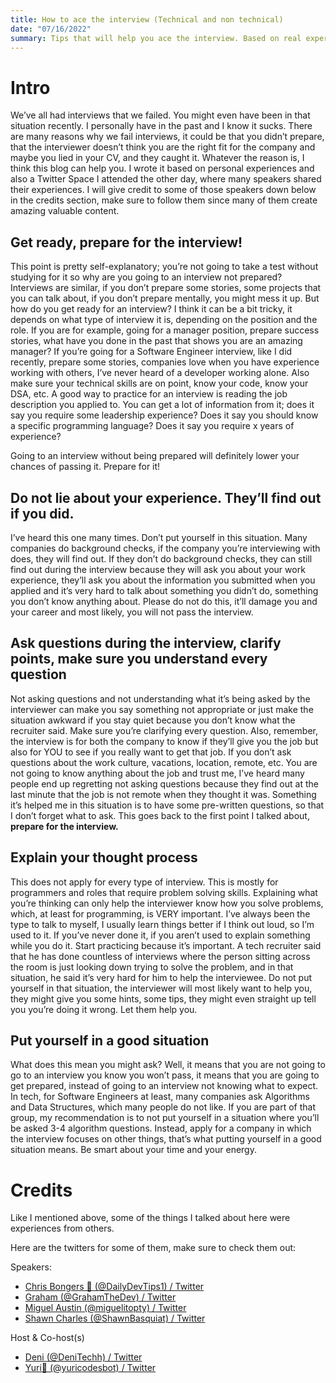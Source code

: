 ```yaml
---
title: How to ace the interview (Technical and non technical)
date: "07/16/2022"
summary: Tips that will help you ace the interview. Based on real experiences
---
```


# Intro

We’ve all had interviews that we failed. You might even have been in that situation recently. I personally have in the past and I know it sucks. There are many reasons why we fail interviews, it could be that you didn’t prepare, that the interviewer doesn’t think you are the right fit for the company and maybe you lied in your CV, and they caught it. Whatever the reason is, I think this blog can help you. I wrote it based on personal experiences and also a Twitter Space I attended the other day, where many speakers shared their experiences. I will give credit to some of those speakers down below in the credits section, make sure to follow them since many of them create amazing valuable content.

## Get ready, prepare for the interview!

This point is pretty self-explanatory; you’re not going to take a test without studying for it so why are you going to an interview not prepared? Interviews are similar, if you don’t prepare some stories, some projects that you can talk about, if you don’t prepare mentally, you might mess it up. But how do you get ready for an interview? I think it can be a bit tricky, it depends on what type of interview it is, depending on the position and the role. If you are for example, going for a manager position, prepare success stories, what have you done in the past that shows you are an amazing manager? If you’re going for a Software Engineer interview, like I did recently, prepare some stories, companies love when you have experience working with others, I’ve never heard of a developer working alone. Also make sure your technical skills are on point, know your code, know your DSA, etc. A good way to practice for an interview is reading the job description you applied to. You can get a lot of information from it; does it say you require some leadership experience? Does it say you should know a specific programming language? Does it say you require x years of experience?

Going to an interview without being prepared will definitely lower your chances of passing it. Prepare for it!

## Do not lie about your experience. They’ll find out if you did.

I’ve heard this one many times. Don’t put yourself in this situation. Many companies do background checks, if the company you’re interviewing with does, they will find out. If they don’t do background checks, they can still find out during the interview because they will ask you about your work experience, they’ll ask you about the information you submitted when you applied and it’s very hard to talk about something you didn’t do, something you don’t know anything about. Please do not do this, it’ll damage you and your career and most likely, you will not pass the interview.

## Ask questions during the interview, clarify points, make sure you understand every question

Not asking questions and not understanding what it’s being asked by the interviewer can make you say something not appropriate or just make the situation awkward if you stay quiet because you don’t know what the recruiter said. Make sure you’re clarifying every question. Also, remember, the interview is for both the company to know if they’ll give you the job but also for YOU to see if you really want to get that job. If you don’t ask questions about the work culture, vacations, location, remote, etc. You are not going to know anything about the job and trust me, I’ve heard many people end up regretting not asking questions because they find out at the last minute that the job is not remote when they thought it was. Something it’s helped me in this situation is to have some pre-written questions, so that I don’t forget what to ask. This goes back to the first point I talked about, **prepare for the interview.**

## Explain your thought process

This does not apply for every type of interview. This is mostly for programmers and roles that require problem solving skills. Explaining what you’re thinking can only help the interviewer know how you solve problems, which, at least for programming, is VERY important. I’ve always been the type to talk to myself, I usually learn things better if I think out loud, so I’m used to it. If you’ve never done it, if you aren’t used to explain something while you do it. Start practicing because it’s important. A tech recruiter said that he has done countless of interviews where the person sitting across the room is just looking down trying to solve the problem, and in that situation, he said it’s very hard for him to help the interviewee. Do not put yourself in that situation, the interviewer will most likely want to help you, they might give you some hints, some tips, they might even straight up tell you you’re doing it wrong. Let them help you.

## Put yourself in a good situation

What does this mean you might ask? Well, it means that you are not going to go to an interview you know you won’t pass, it means that you are going to get prepared, instead of going to an interview not knowing what to expect. In tech, for Software Engineers at least, many companies ask Algorithms and Data Structures, which many people do not like. If you are part of that group, my recommendation is to not put yourself in a situation where you’ll be asked 3-4 algorithm questions. Instead, apply for a company in which the interview focuses on other things, that’s what putting yourself in a good situation means. Be smart about your time and your energy. 

# Credits

Like I mentioned above, some of the things I talked about here were experiences from others.

Here are the twitters for some of them, make sure to check them out:

Speakers:
- [Chris Bongers 🤘 (@DailyDevTips1) / Twitter](https://twitter.com/DailyDevTips1)
- [Graham (@GrahamTheDev) / Twitter](https://twitter.com/GrahamTheDev)
- [Miguel Austin (@miguelitopty) / Twitter](https://twitter.com/miguelitopty)
- [Shawn Charles (@ShawnBasquiat) / Twitter](https://twitter.com/ShawnBasquiat)

Host & Co-host(s)
- [Deni (@DeniTechh) / Twitter](https://twitter.com/DeniTechh)
- [Yuri👾 (@yuricodesbot) / Twitter](https://twitter.com/yuricodesbot)